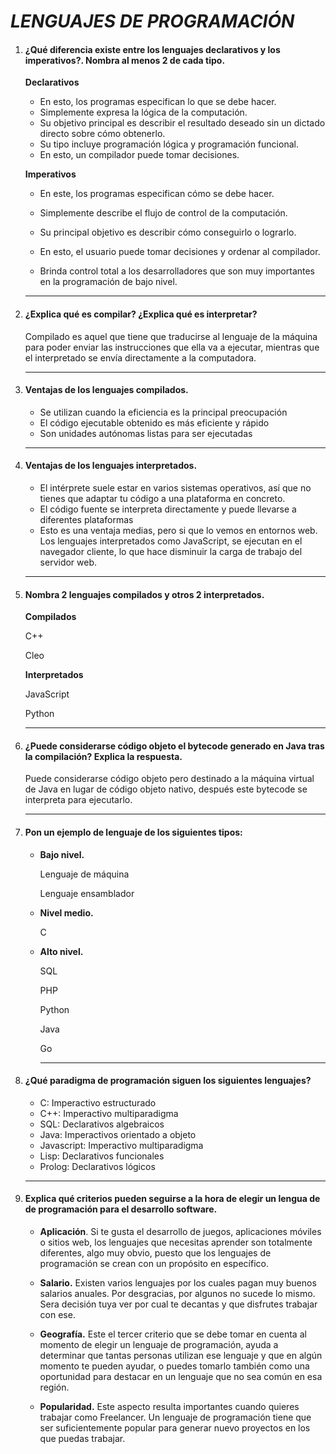 #             *LENGUAJES DE PROGRAMACIÓN*

1. #### ¿Qué diferencia existe entre los lenguajes declarativos y los imperativos?. Nombra al menos 2 de cada tipo.

   **Declarativos**

   - En esto, los programas especifican lo que se debe hacer. 
   - Simplemente expresa la lógica de la computación.  
   - Su objetivo principal es describir el resultado deseado sin un dictado directo sobre cómo obtenerlo.  
   - Su tipo incluye programación lógica y programación funcional.
   - En esto, un compilador puede tomar decisiones.

   

   **Imperativos**

   - En este, los programas especifican cómo se debe hacer.

   - Simplemente describe el flujo de control de la computación.
   - Su principal objetivo es describir cómo conseguirlo o lograrlo.  
   - En esto, el usuario puede tomar decisiones y ordenar al compilador. 
   - Brinda control total a los desarrolladores que son muy importantes en la programación de bajo nivel. 

   ------

2. #### ¿Explica qué es compilar? ¿Explica qué es interpretar?

   Compilado es  aquel que tiene que traducirse al lenguaje de la máquina para poder  enviar las instrucciones que ella va a ejecutar, mientras que el interpretado se envía directamente a la computadora.

   ------

3. #### Ventajas de los lenguajes compilados.

   - Se utilizan cuando la eficiencia es la principal preocupación
   - El código ejecutable obtenido es más eficiente y rápido
   - Son unidades autónomas listas para ser ejecutadas

   ------

4. #### Ventajas de los lenguajes interpretados.

   - El intérprete suele estar en varios sistemas operativos, así que no tienes que adaptar tu código a una plataforma en concreto.
   - El código fuente se interpreta directamente y puede llevarse a diferentes plataformas 
   - Esto es una ventaja medias, pero si que lo vemos en entornos web. Los lenguajes interpretados como JavaScript, se ejecutan en el navegador cliente, lo que hace disminuir la carga de trabajo del servidor web.

   ------

5. #### Nombra 2 lenguajes compilados y otros 2 interpretados.

   **Compilados**

   C++

   Cleo

   **Interpretados**

   JavaScript

   Python

   ------

6. #### ¿Puede considerarse código objeto el **bytecode** generado en Java tras la compilación? Explica la respuesta.

   Puede considerarse código objeto pero destinado a la máquina virtual de Java en lugar de código objeto nativo, después este bytecode se interpreta para ejecutarlo.

   ------

7. #### Pon un ejemplo de lenguaje de los siguientes tipos:

   - **Bajo nivel.**

     Lenguaje de máquina

     Lenguaje ensamblador

   - **Nivel medio.**

     C

   - **Alto nivel.**

     SQL
     
     PHP
     
     Python
     
     Java 
     
     Go
     
     ------

8. #### ¿Qué paradigma de programación siguen los siguientes lenguajes?

   - C: Imperactivo estructurado
   - C++: Imperactivo multiparadigma
   - SQL: Declarativos algebraicos
   - Java: Imperactivos orientado a objeto
   - Javascript: Imperactivo multiparadigma
   - Lisp: Declarativos funcionales
   - Prolog: Declarativos lógicos

   

   ------

9. #### Explica qué criterios pueden seguirse a la hora de elegir un lengua de de programación para el desarrollo software.

   - **Aplicación**. Si te gusta el desarrollo de juegos, aplicaciones móviles o sitios web, los lenguajes que necesitas aprender son totalmente diferentes, algo muy obvio, puesto que los lenguajes de programación se crean con un propósito en específico.
   
   - **Salario.** Existen varios lenguajes por los cuales pagan muy buenos salarios anuales. Por      desgracias, por algunos no  sucede lo mismo. Sera decisión tuya ver por cual te decantas y que disfrutes trabajar con ese.
   
   - **Geografía.** Este el tercer criterio que se debe tomar en cuenta al momento de elegir un lenguaje de programación, ayuda a determinar que tantas personas utilizan ese lenguaje y que en algún momento te pueden ayudar, o puedes tomarlo también como una oportunidad para destacar en un lenguaje que no sea común en esa región.
   
   - **Popularidad.** Este aspecto resulta importantes cuando quieres trabajar como   Freelancer. Un lenguaje de programación tiene que ser suficientemente popular para generar nuevo proyectos en los que puedas trabajar.

